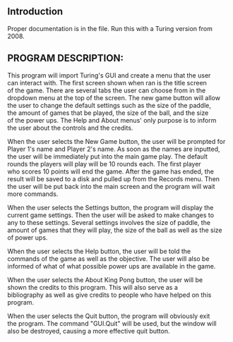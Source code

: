 ## Introduction

Proper documentation is in the file. Run this with a Turing version from 2008.

## PROGRAM DESCRIPTION:                                                          
                                                                                
This program will import Turing's GUI and create a menu that the user    
can interact with. The first screen shown when ran is the title screen   
of the game. There are several tabs the user can choose from in the      
dropdown menu at the top of the screen. The new game button will allow   
the user to change the default settings such as the size of the paddle,  
the amount of games that be played, the size of the ball, and the size   
of the power ups. The Help and About menus' only purpose is to inform    
the user about the controls and the credits.                             
                                                                                
When the user selects the New Game button, the user will be prompted for 
Player 1's name and Player 2's name. As soon as the names are inputted,  
the user will be immediately put into the main game play. The default    
rounds the players will play will be 10 rounds each. The first player    
who scores 10 points will end the game. After the game has ended, the    
result will be saved to a disk and pulled up from the Records menu. Then 
the user will be put back into the main screen and the program will wait 
more commands.                                                           
                                                                                
When the user selects the Settings button, the program will display the  
current game settings. Then the user will be asked to make changes to    
any to these settings. Several settings involves the size of paddle, the 
amount of games that they will play, the size of the ball as well as the 
size of power ups.                                                       
                                                                                
When the user selects the Help button, the user will be told the         
commands of the game as well as the objective. The user will also be     
informed of what of what possible power ups are available in the game.   
                                                                                
When the user selects the About King Pong button, the user will be       
shown the credits to this program. This will also serve as a             
bibliography as well as give credits to people who have helped on this   
program.                                                                 
                                                                                
When the user selects the Quit button, the program will obviously exit   
the program. The command "GUI.Quit" will be used, but the window will    
also be destroyed, causing a more effective quit button.                 
